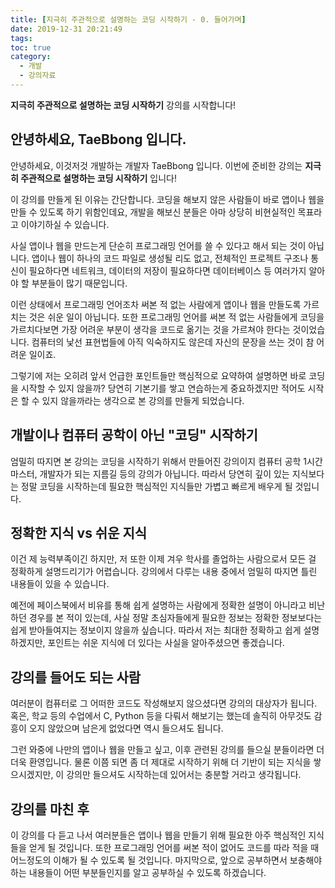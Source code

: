 ```yaml
---
title: [지극히 주관적으로 설명하는 코딩 시작하기 - 0. 들어가며]
date: 2019-12-31 20:21:49
tags:
toc: true
category:
  - 개발
  - 강의자료
---
```


**지극히 주관적으로 설명하는 코딩 시작하기** 강의를 시작합니다!

<!-- more -->

## 안녕하세요, TaeBbong 입니다.

안녕하세요, 이것저것 개발하는 개발자 TaeBbong 입니다. 이번에 준비한 강의는 **지극히 주관적으로 설명하는 코딩 시작하기** 입니다!

이 강의를 만들게 된 이유는 간단합니다. 코딩을 해보지 않은 사람들이 바로 앱이나 웹을 만들 수 있도록 하기 위함인데요, 개발을 해보신 분들은 아마 상당히 비현실적인 목표라고 이야기하실 수 있습니다.

사실 앱이나 웹을 만드는게 단순히 프로그래밍 언어를 쓸 수 있다고 해서 되는 것이 아닙니다. 앱이나 웹이 하나의 코드 파일로 생성될 리도 없고, 전체적인 프로젝트 구조나 통신이 필요하다면 네트워크, 데이터의 저장이 필요하다면 데이터베이스 등 여러가지 알아야 할 부분들이 많기 때문입니다.

이런 상태에서 프로그래밍 언어조차 써본 적 없는 사람에게 앱이나 웹을 만들도록 가르치는 것은 쉬운 일이 아닙니다. 또한 프로그래밍 언어를 써본 적 없는 사람들에게 코딩을 가르치다보면 가장 어려운 부분이 생각을 코드로 옮기는 것을 가르쳐야 한다는 것이었습니다. 컴퓨터의 낯선 표현법들에 아직 익숙하지도 않은데 자신의 문장을 쓰는 것이 참 어려운 일이죠.

그렇기에 저는 오히려 앞서 언급한 포인트들만 핵심적으로 요약하여 설명하면 바로 코딩을 시작할 수 있지 않을까? 당연히 기본기를 쌓고 연습하는게 중요하겠지만 적어도 시작은 할 수 있지 않을까라는 생각으로 본 강의를 만들게 되었습니다.

## 개발이나 컴퓨터 공학이 아닌 "코딩" 시작하기

엄밀히 따지면 본 강의는 코딩을 시작하기 위해서 만들어진 강의이지 컴퓨터 공학 1시간 마스터, 개발자가 되는 지름길 등의 강의가 아닙니다. 따라서 당연히 깊이 있는 지식보다는 정말 코딩을 시작하는데 필요한 핵심적인 지식들만 가볍고 빠르게 배우게 될 것입니다.

## 정확한 지식 vs 쉬운 지식

이건 제 능력부족이긴 하지만, 저 또한 이제 겨우 학사를 졸업하는 사람으로서 모든 걸 정확하게 설명드리기가 어렵습니다. 강의에서 다루는 내용 중에서 엄밀히 따지면 틀린 내용들이 있을 수 있습니다.

예전에 페이스북에서 비유를 통해 쉽게 설명하는 사람에게 정확한 설명이 아니라고 비난하던 경우를 본 적이 있는데, 사실 정말 초심자들에게 필요한 정보는 정확한 정보보다는 쉽게 받아들여지는 정보이지 않을까 싶습니다. 따라서 저는 최대한 정확하고 쉽게 설명하겠지만, 포인트는 쉬운 지식에 더 있다는 사실을 알아주셨으면 좋겠습니다.

## 강의를 들어도 되는 사람

여러분이 컴퓨터로 그 어떠한 코드도 작성해보지 않으셨다면 강의의 대상자가 됩니다. 혹은, 학교 등의 수업에서 C, Python 등을 다뤄서 해보기는 했는데 솔직히 아무것도 감흥이 오지 않았으며 남은게 없었다면 역시 들으셔도 됩니다.

그런 와중에 나만의 앱이나 웹을 만들고 싶고, 이후 관련된 강의를 들으실 분들이라면 더더욱 환영입니다. 물론 이쯤 되면 좀 더 제대로 시작하기 위해 더 기반이 되는 지식을 쌓으시겠지만, 이 강의만 들으셔도 시작하는데 있어서는 충분할 거라고 생각됩니다.

## 강의를 마친 후

이 강의를 다 듣고 나서 여러분들은 앱이나 웹을 만들기 위해 필요한 아주 핵심적인 지식들을 얻게 될 것입니다. 또한 프로그래밍 언어를 써본 적이 없어도 코드를 따라 적을 때 어느정도의 이해가 될 수 있도록 될 것입니다. 마지막으로, 앞으로 공부하면서 보충해야하는 내용들이 어떤 부분들인지를 알고 공부하실 수 있도록 하겠습니다.

